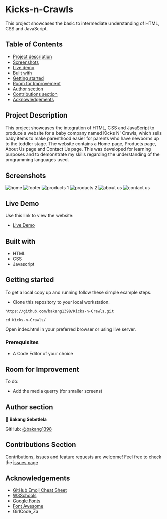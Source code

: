 # Kicks-n-Crawls
This project showcases the basic to intermediate understanding of HTML, CSS and JavaScript.

## Table of Contents
- [Project description](#preject-descrioption)
- [Screenshots](#screenshots)
- [Live demo](#live-demo)
- [Built with](#built-with)
- [Getting started](#getting-started)
- [Room for Improvement](#room-for-improvements)
- [Author section](#author-section)
- [Contributions section](#contributions-section)
- [Acknowledgements](#acknowledgements)

## Project Description
This project showcases the integration of HTML, CSS and JavaScript to produce a website for a baby company named Kicks N' Crawls, which sells baby items to make parenthood easier for parents who have newborns up to the toddler stage. The website contains a Home page, Products page, About Us page and Contact Us page. This was developed for learning purposes and to demonstrate my skills regarding the understanding of the programming languages used.

## Screenshots
![home](https://user-images.githubusercontent.com/83421867/156890691-41d85a64-2181-410c-87ae-a6fed4a31c40.PNG)
![footer](https://user-images.githubusercontent.com/83421867/156890690-b82c0b08-d45b-42e8-9eff-8369e71a90f9.PNG)
![products 1](https://user-images.githubusercontent.com/83421867/156890695-ad4df354-fe7c-4f18-a783-e91b1c0ec4c7.PNG)
![products 2](https://user-images.githubusercontent.com/83421867/156890696-f9842873-0a08-4de8-9eeb-a2ae3706d8e5.PNG)
![about us](https://user-images.githubusercontent.com/83421867/156890688-5e792e43-063b-4c14-9606-efaa16de434c.PNG) 
![contact us](https://user-images.githubusercontent.com/83421867/156890689-4de6c1dd-d04e-414f-8e62-006b2d51f926.PNG)

## Live Demo
Use this link to view the website:
- [Live Demo](https://raw.githack.com/bakang1398/Kicks-n-Crawls/master/index.html)

## Built with
- HTML
- CSS
- Javascript

## Getting started
To get a local copy up and running follow these simple example steps.
- Clone this repository to your local workstation.

`https://github.com/bakang1398/Kicks-n-Crawls.git`

`cd Kicks-n-Crawls/`

Open index.html in your preferred browser or using live server.

### Prerequisites
- A Code Editor of your choice

## Room for Improvement
To do:
- Add the media querry (for smaller screens)

## Author section
:bust_in_silhouette: **Bakang Sebetlela** 

GitHub: [@bakang1398](https://github.com/bakang1398)

##  Contributions Section
Contributions, issues and feature requests are welcome!
Feel free to check the [issues page](https://github.com/bakang1398/Kicks-n-Crawls/issues)

## Acknowledgements
- [GitHub Emoji Cheat Sheet](https://www.webfx.com/tools/emoji-cheat-sheet/)
- [W3Schools](https://www.w3schools.com/)
- [Google Fonts](https://fonts.google.com/)
- [Font Awesome](https://fontawesome.com/)
- GirlCode_Za
